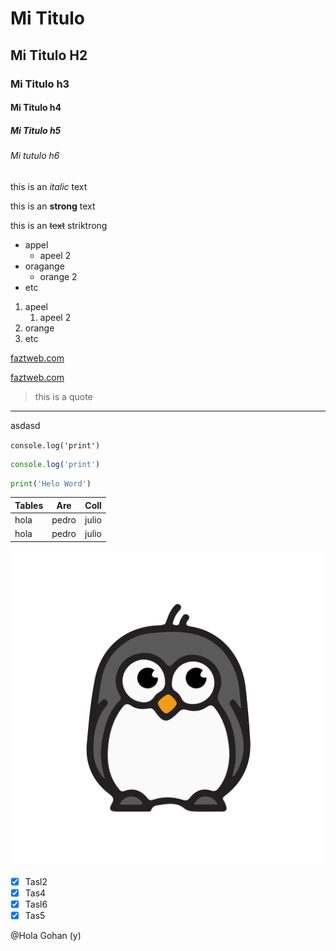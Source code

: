 <!-- HEADING -->
# Mi Titulo
## Mi Titulo H2
### Mi Titulo h3
#### Mi Titulo h4
##### Mi Titulo h5
###### Mi tutulo h6
<!-- ITALIC -->
this is an *italic* text

<!-- STRONG -->
this is an **strong** text

<!--Strikethrough-->
this is an ~~text~~ striktrong

<!--UL-->
* appel
  * apeel 2
* oragange
  * orange 2
* etc

1. apeel
   1. apeel 2
2. orange
3. etc

[faztweb.com](https://www.faztweb.com)

[faztweb.com](https://www.faztweb.com "asdasd")

>this is a quote

---

asdasd

`console.log('print')`

```javascript
console.log('print')
```

```python
print('Helo Word')
```

| Tables |  Are  |  Coll |
| ------ | :---: | ----: |
| hola   | pedro | julio |
| hola   | pedro | julio |

![visual estudi code](pengui.jpg "Logo Pinguino")

<!-- GIT HUB --->
* [x] Tasl2
* [x] Tas4
* [x] Tasl6
* [x] Tas5

@Hola Gohan (y)